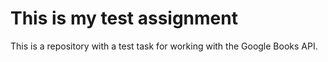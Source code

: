 # This is my test assignment

This is a repository with a test task for working with the Google Books API.
